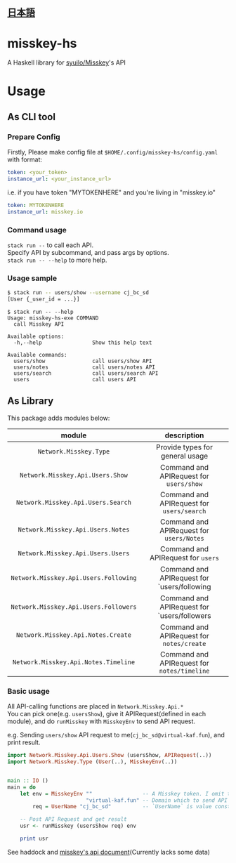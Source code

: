 [日本語](JA-README.md)
---

# misskey-hs

A Haskell library for [syuilo/Misskey](https://github.com/syuilo/misskey)'s API

# Usage

## As CLI tool

### Prepare Config

Firstly, Please make config file at `$HOME/.config/misskey-hs/config.yaml` with format:

```yaml
token: <your_token>
instance_url: <your_instance_url>
```

i.e. if you have token "MYTOKENHERE" and you're living in "misskey.io"

```yaml
token: MYTOKENHERE
instance_url: misskey.io
```

### Command usage

`stack run --` to call each API.  
Specify API by subcommand, and pass args by options.  
`stack run -- --help` to more help.


### Usage sample

```sh
$ stack run -- users/show --username cj_bc_sd
[User {_user_id = ...}]
```

```
$ stack run -- --help
Usage: misskey-hs-exe COMMAND
  call Misskey API

Available options:
  -h,--help                Show this help text

Available commands:
  users/show               call users/show API
  users/notes              call users/notes API
  users/search             call users/search API
  users                    call users API
```

## As Library

This package adds modules below:

| module                                | description                                 |
|:-:|:-:|
| `Network.Misskey.Type`                | Provide types for general usage             |
| `Network.Misskey.Api.Users.Show`      | Command and APIRequest for `users/show`     |
| `Network.Misskey.Api.Users.Search`    | Command and APIRequest for `users/search`   |
| `Network.Misskey.Api.Users.Notes`     | Command and APIRequest for `users/Notes`    |
| `Network.Misskey.Api.Users.Users`     | Command and APIRequest for `users`          |
| `Network.Misskey.Api.Users.Following` | Command and APIRequest for `users/following |
| `Network.Misskey.Api.Users.Followers` | Command and APIRequest for `users/followers |
| `Network.Misskey.Api.Notes.Create`    | Command and APIRequest for `notes/create`   |
| `Network.Misskey.Api.Notes.Timeline`  | Command and APIRequest for `notes/timeline` |


### Basic usage

All API-calling functions are placed in `Network.Misskey.Api.*`  
You can pick one(e.g. `usersShow`), give it APIRequest(defined in each module),
and do `runMisskey` with `MisskeyEnv` to send API request.  


e.g. Sending `users/show` API request to me(`cj_bc_sd@virtual-kaf.fun`),
and print result.
```haskell
import Network.Misskey.Api.Users.Show (usersShow, APIRequest(..))
import Network.Misskey.Type (User(..), MisskeyEnv(..))


main :: IO ()
main = do
    let env = MisskeyEnv ""                -- A Misskey token. I omit this because we don't need it in this time
                         "virtual-kaf.fun" -- Domain which to send API request
        req = UserName "cj_bc_sd"          -- `UserName` is value constructor of APIRequest (for `usersShow`)

    -- Post API Request and get result
    usr <- runMisskey (usersShow req) env

    print usr
```

See haddock and [misskey's api document](https://misskey.io/api-doc)(Currently lacks some data)


